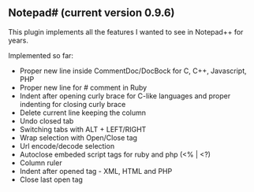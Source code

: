Notepad# (current version 0.9.6)
--------

This plugin implements all the features I wanted to see in Notepad++ for years.


Implemented so far:

- Proper new line inside CommentDoc/DocBock for C, C++, Javascript, PHP
- Proper new line for # comment in Ruby
- Indent after opening curly brace for C-like languages
  and proper indenting for closing curly brace
- Delete current line keeping the column
- Undo closed tab
- Switching tabs with ALT + LEFT/RIGHT
- Wrap selection with Open/Close tag
- Url encode/decode selection
- Autoclose embeded script tags for ruby and php (<% | <?)
- Column ruler
- Indent after opened tag - XML, HTML and PHP
- Close last open tag
